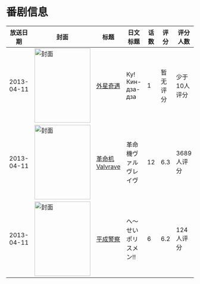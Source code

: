 # 番剧信息

|放送日期|封面|标题|日文标题|话数|评分|评分人数|
|---|---|---|---|---|---|---|
|2013-04-11|<img src="https://lain.bgm.tv/pic/cover/c/51/6d/456329_A6kBx.jpg" alt="封面" style="width:150px;height:200px;object-fit:cover;">|[外星奇遇](https://bangumi.tv/subject/456329)|Ку! Кин-дза-дза|1|暂无评分|少于10人评分|
|2013-04-11|<img src="https://lain.bgm.tv/pic/cover/c/c1/51/56951_4OJ2O.jpg" alt="封面" style="width:150px;height:200px;object-fit:cover;">|[革命机Valvrave](https://bangumi.tv/subject/56951)|革命機ヴァルヴレイヴ|12|6.3|3689人评分|
|2013-04-11|<img src="https://lain.bgm.tv/pic/cover/c/2a/87/70167_Ehk0c.jpg" alt="封面" style="width:150px;height:200px;object-fit:cover;">|[平成警察](https://bangumi.tv/subject/70167)|へ〜せいポリスメン!!|6|6.2|124人评分|
